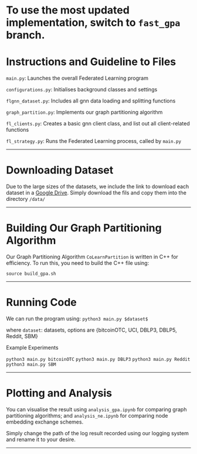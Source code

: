 # To use the most updated implementation, switch to `fast_gpa` branch.

# Instructions and Guideline to Files

`main.py`:
Launches the overall Federated Learning program

`configurations.py`:
Initialises background classes and settings

`flgnn_dataset.py`:
Includes all gnn data loading and splitting functions

`graph_partition.py`:
Implements our graph partitioning algorithm

`fl_clients.py`:
Creates a basic gnn client class, and list out all client-related functions

`fl_strategy.py`:
Runs the Federated Learning process, called by `main.py`

---

# Downloading Dataset

Due to the large sizes of the datasets, we include the link to download each dataset in a [Google Drive](https://drive.google.com/drive/folders/19BWid2En9IWdzbPeZ3Tj29c4iDdXhtRV?usp=drive_link). Simply download the fils and copy them into the directory `/data/`

---

# Building Our Graph Partitioning Algorithm

Our Graph Partitioning Algorithm `CoLearnPartition` is written in C++ for efficiency. To run this, you need to build the C++ file using:

```
source build_gpa.sh
```

---

# Running Code

We can run the program using:
`python3 main.py $dataset$`

where
`dataset`:  datasets, options are {bitcoinOTC, UCI, DBLP3, DBLP5, Reddit, SBM}

Example Experiments

`python3 main.py bitcoinOTC`
`python3 main.py DBLP3`
`python3 main.py Reddit`  
`python3 main.py SBM`

---

# Plotting and Analysis

You can visualise the result using `analysis_gpa.ipynb` for comparing graph partitioning algorithms; and `analysis_ne.ipynb` for comparing node embedding exchange schemes.

Simply change the path of the log result recorded using our logging system and rename it to your desire.

---
